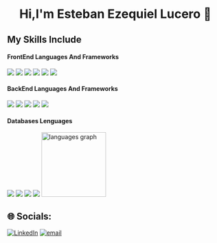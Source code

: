 <h1 align="center">Hi,I'm Esteban Ezequiel Lucero 👋</h1>

## My Skills Include

<h4> FrontEnd Languages And Frameworks</h4>
<span> 
  <img src="https://img.shields.io/badge/HTML5-E34F26?style=for-the-badge&logo=html5&logoColor=white">
  <img src="https://img.shields.io/badge/CSS3-1572B6?style=for-the-badge&logo=css3&logoColor=white">
  <img src="https://img.shields.io/badge/javascript-%23323330.svg?style=for-the-badge&logo=javascript&logoColor=%23F7DF1E">
  <img src="https://img.shields.io/badge/react-%2320232a.svg?style=for-the-badge&logo=react&logoColor=%2361DAFB">
  <img src="https://img.shields.io/badge/tailwindcss-%2338B2AC.svg?style=for-the-badge&logo=tailwind-css&logoColor=white">
  <img src="https://img.shields.io/badge/bootstrap-%238511FA.svg?style=for-the-badge&logo=bootstrap&logoColor=white">
</span>

<h4> BackEnd Languages And Frameworks </h4>
<span> 
  <img src="https://img.shields.io/badge/java-%23ED8B00.svg?style=for-the-badge&logo=openjdk&logoColor=white">
  <img src="https://img.shields.io/badge/spring-%236DB33F.svg?style=for-the-badge&logo=spring&logoColor=white">
  <img src="https://img.shields.io/badge/python-3670A0?style=for-the-badge&logo=python&logoColor=ffdd54">
  <img src="https://img.shields.io/badge/flask-%23000.svg?style=for-the-badge&logo=flask&logoColor=white">
  <img src="https://img.shields.io/badge/c%23-%23239120.svg?style=for-the-badge&logo=csharp&logoColor=white">
</span>


<h4>Databases Lenguages</h4>
<span>
  <img src= "https://img.shields.io/badge/cassandra-%231287B1.svg?style=for-the-badge&logo=apache-cassandra&logoColor=white">
  <img src= "https://img.shields.io/badge/MongoDB-%234ea94b.svg?style=for-the-badge&logo=mongodb&logoColor=white">
  <img src= "https://img.shields.io/badge/mysql-4479A1.svg?style=for-the-badge&logo=mysql&logoColor=white">
  <img src= "https://img.shields.io/badge/postgres-%23316192.svg?style=for-the-badge&logo=postgresql&logoColor=white">
</span>

<img src="https://github-readme-stats.vercel.app/api/top-langs/?username=estelucero&theme=merko&hide_border=false&include_all_commits=true&count_private=true&layout=compact" height="150" alt="languages graph"/>

## 🌐 Socials:
[![LinkedIn](https://img.shields.io/badge/LinkedIn-%230077B5.svg?logo=linkedin&logoColor=white)](https://www.linkedin.com/in/esteban-ezequiel-lucero) [![email](https://img.shields.io/badge/Email-D14836?logo=gmail&logoColor=white)](mailto:este.lucero2212@gmail.com) 

